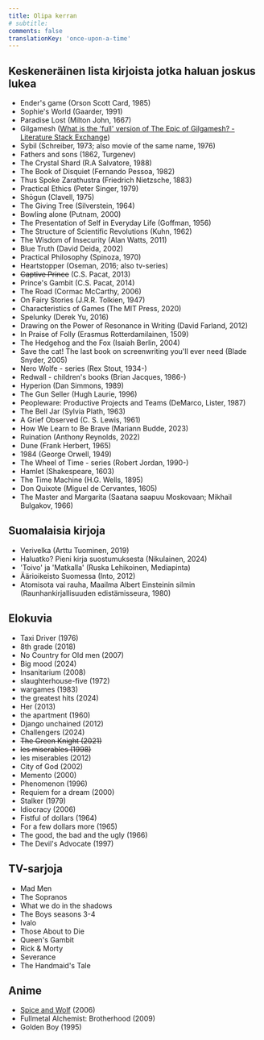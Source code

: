 ```yaml
---
title: Olipa kerran
# subtitle:
comments: false
translationKey: 'once-upon-a-time'
---
```






## Keskeneräinen lista kirjoista jotka haluan joskus lukea
- Ender's game (Orson Scott Card, 1985)
- Sophie's World (Gaarder, 1991)
- Paradise Lost (Milton John, 1667)
- Gilgamesh ([What is the 'full' version of The Epic of Gilgamesh? - Literature Stack Exchange](https://literature.stackexchange.com/questions/6365/what-is-the-full-version-of-the-epic-of-gilgamesh))
- Sybil (Schreiber, 1973; also movie of the same name, 1976)
- Fathers and sons (1862, Turgenev)
- The Crystal Shard (R.A Salvatore, 1988)
- The Book of Disquiet (Fernando Pessoa, 1982)
- Thus Spoke Zarathustra (Friedrich Nietzsche, 1883)
- Practical Ethics (Peter Singer, 1979)
- Shōgun (Clavell, 1975)
- The Giving Tree (Silverstein, 1964)
- Bowling alone (Putnam, 2000)
- The Presentation of Self in Everyday Life (Goffman, 1956)
- The Structure of Scientific Revolutions (Kuhn, 1962)
- The Wisdom of Insecurity (Alan Watts, 2011)
- Blue Truth (David Deida, 2002)
- Practical Philosophy (Spinoza, 1970)
- Heartstopper (Oseman, 2016; also tv-series)
- ~~Captive Prince~~ (C.S. Pacat, 2013)
- Prince's Gambit (C.S. Pacat, 2014)
- The Road (Cormac McCarthy, 2006)
- On Fairy Stories (J.R.R. Tolkien, 1947)
- Characteristics of Games (The MIT Press, 2020)
- Spelunky (Derek Yu, 2016)
- Drawing on the Power of Resonance in Writing (David Farland, 2012)
- In Praise of Folly (Erasmus Rotterdamilainen, 1509)
- The Hedgehog and the Fox (Isaiah Berlin, 2004)
- Save the cat! The last book on screenwriting you'll ever need (Blade Snyder, 2005)
- Nero Wolfe - series (Rex Stout, 1934-)
- Redwall - children's books (Brian Jacques, 1986-)
- Hyperion (Dan Simmons, 1989)
- The Gun Seller (Hugh Laurie, 1996)
- Peopleware: Productive Projects and Teams (DeMarco, Lister, 1987)
- The Bell Jar (Sylvia Plath, 1963)
- A Grief Observed (C. S. Lewis, 1961)
- How We Learn to Be Brave (Mariann Budde, 2023)
- Ruination (Anthony Reynolds, 2022)
- Dune (Frank Herbert, 1965)
- 1984 (George Orwell, 1949)
- The Wheel of Time - series (Robert Jordan, 1990-)
- Hamlet (Shakespeare, 1603)
- The Time Machine (H.G. Wells, 1895)
- Don Quixote (Miguel de Cervantes, 1605)
- The Master and Margarita (Saatana saapuu Moskovaan; Mikhail Bulgakov, 1966)



## Suomalaisia kirjoja
- Verivelka (Arttu Tuominen, 2019)
- Haluatko? Pieni kirja suostumuksesta (Nikulainen, 2024)
- 'Toivo' ja 'Matkalla' (Ruska Lehikoinen, Mediapinta)
- Äärioikeisto Suomessa (Into, 2012)
- Atomisota vai rauha, Maailma Albert Einsteinin silmin (Raunhankirjallisuuden edistämisseura, 1980)


## Elokuvia
- Taxi Driver (1976)
- 8th grade (2018)
- No Country for Old men (2007)
- Big mood (2024)
- Insanitarium (2008)
- slaughterhouse-five (1972)
- wargames (1983)
- the greatest hits (2024)
- Her (2013)
- the apartment (1960)
- Django unchained (2012)
- Challengers (2024)
- ~~The Green Knight (2021)~~
- ~~les miserables (1998)~~
- les miserables (2012)
- City of God (2002)
- Memento (2000)
- Phenomenon (1996)
- Requiem for a dream (2000)
- Stalker (1979)
- Idiocracy (2006)
- Fistful of dollars (1964)
- For a few dollars more (1965)
- The good, the bad and the ugly (1966)
- The Devil's Advocate (1997)


## TV-sarjoja
- Mad Men
- The Sopranos
- What we do in the shadows
- The Boys seasons 3-4
- Ivalo
- Those About to Die
- Queen's Gambit
- Rick & Morty
- Severance
- The Handmaid's Tale

## Anime
- [Spice and Wolf](https://en.wikipedia.org/wiki/Spice_and_Wolf) (2006)
- Fullmetal Alchemist: Brotherhood (2009)
- Golden Boy (1995)